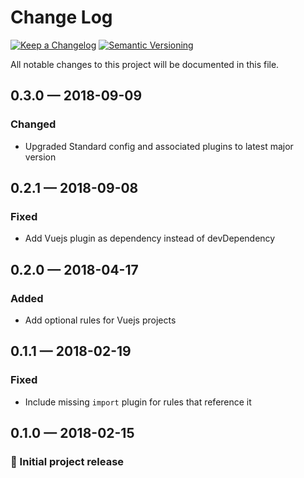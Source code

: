 # Change Log

[![Keep a Changelog](https://img.shields.io/badge/keep%20a-changelog-ef5e39.svg?style=flat-square)](https://keepachangelog.com)
[![Semantic Versioning](https://img.shields.io/badge/semantic-versioning-333333.svg?style=flat-square)](https://semver.org)

All notable changes to this project will be documented in this file.

## 0.3.0 — 2018-09-09

### Changed

- Upgraded Standard config and associated plugins to latest major version

## 0.2.1 — 2018-09-08

### Fixed

- Add Vuejs plugin as dependency instead of devDependency

## 0.2.0 — 2018-04-17

### Added

- Add optional rules for Vuejs projects

## 0.1.1 — 2018-02-19

### Fixed

- Include missing `import` plugin for rules that reference it

## 0.1.0 — 2018-02-15

### 🎉 Initial project release

